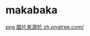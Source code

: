 # makabaka
<a href='https://zh.pngtree.com/freepng/fantasy-starry-drift-bottle-illustration_4750553.html'>png 圖片來源於 zh.pngtree.com/</a>
